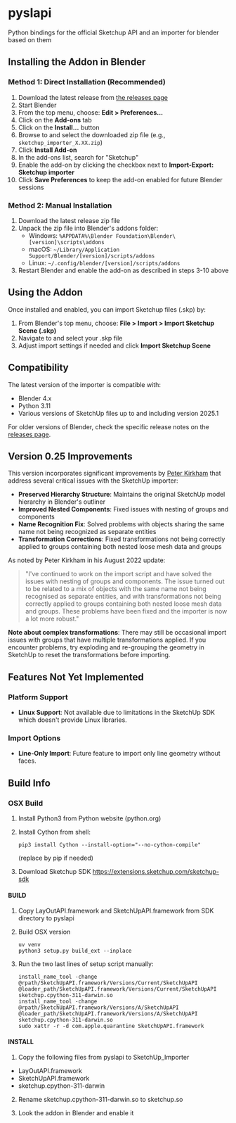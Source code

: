 # pyslapi
Python bindings for the official Sketchup API and an importer for blender based on them


## Installing the Addon in Blender

### Method 1: Direct Installation (Recommended)
1) Download the latest release from [the releases page](https://github.com/martijnberger/pyslapi/releases)
2) Start Blender
3) From the top menu, choose: **Edit > Preferences...**
4) Click on the **Add-ons** tab
5) Click on the **Install...** button
6) Browse to and select the downloaded zip file (e.g., `sketchup_importer_X.XX.zip`)
7) Click **Install Add-on**
8) In the add-ons list, search for "Sketchup"
9) Enable the add-on by clicking the checkbox next to **Import-Export: Sketchup importer**
10) Click **Save Preferences** to keep the add-on enabled for future Blender sessions

### Method 2: Manual Installation
1) Download the latest release zip file
2) Unpack the zip file into Blender's addons folder:
   - Windows: `%APPDATA%\Blender Foundation\Blender\[version]\scripts\addons`
   - macOS: `~/Library/Application Support/Blender/[version]/scripts/addons`
   - Linux: `~/.config/blender/[version]/scripts/addons`
3) Restart Blender and enable the add-on as described in steps 3-10 above

## Using the Addon
Once installed and enabled, you can import Sketchup files (.skp) by:
1) From Blender's top menu, choose: **File > Import > Import Sketchup Scene (.skp)**
2) Navigate to and select your .skp file
3) Adjust import settings if needed and click **Import Sketchup Scene**

## Compatibility
The latest version of the importer is compatible with:
- Blender 4.x
- Python 3.11
- Various versions of SketchUp files up to and including version 2025.1

For older versions of Blender, check the specific release notes on the [releases page](https://github.com/martijnberger/pyslapi/releases).

## Version 0.25 Improvements

This version incorporates significant improvements by [Peter Kirkham](https://pkirkham.github.io/blog/importing-from-sketchup-into-blender/) that address several critical issues with the SketchUp importer:

- **Preserved Hierarchy Structure**: Maintains the original SketchUp model hierarchy in Blender's outliner
- **Improved Nested Components**: Fixed issues with nesting of groups and components
- **Name Recognition Fix**: Solved problems with objects sharing the same name not being recognized as separate entities
- **Transformation Corrections**: Fixed transformations not being correctly applied to groups containing both nested loose mesh data and groups

As noted by Peter Kirkham in his August 2022 update:
> "I've continued to work on the import script and have solved the issues with nesting of groups and components. The issue turned out to be related to a mix of objects with the same name not being recognised as separate entities, and with transformations not being correctly applied to groups containing both nested loose mesh data and groups. These problems have been fixed and the importer is now a lot more robust."

**Note about complex transformations**: There may still be occasional import issues with groups that have multiple transformations applied. If you encounter problems, try exploding and re-grouping the geometry in SketchUp to reset the transformations before importing.

## Features Not Yet Implemented

### Platform Support
- **Linux Support**: Not available due to limitations in the SketchUp SDK which doesn't provide Linux libraries.

### Import Options
- **Line-Only Import**: Future feature to import only line geometry without faces.



## Build Info

### OSX Build
1) Install Python3 from Python website (python.org)
2) Install Cython from shell:
   ```
   pip3 install Cython --install-option="--no-cython-compile"
   ```
   (replace by pip if needed)

3) Download Sketchup SDK https://extensions.sketchup.com/sketchup-sdk

#### BUILD
1) Copy LayOutAPI.framework and SketchUpAPI.framework from SDK directory to pyslapi

2) Build OSX version
   ```
   uv venv 
   python3 setup.py build_ext --inplace
   ```

3) Run the two last lines of setup script manually:
   ```
   install_name_tool -change @rpath/SketchUpAPI.framework/Versions/Current/SketchUpAPI @loader_path/SketchUpAPI.framework/Versions/Current/SketchUpAPI sketchup.cpython-311-darwin.so
   install_name_tool -change @rpath/SketchUpAPI.framework/Versions/A/SketchUpAPI @loader_path/SketchUpAPI.framework/Versions/A/SketchUpAPI sketchup.cpython-311-darwin.so
   sudo xattr -r -d com.apple.quarantine SketchUpAPI.framework
   ```

#### INSTALL
1) Copy the following files from pyslapi to SketchUp_Importer
  - LayOutAPI.framework
  - SketchUpAPI.framework
  - sketchup.cpython-311-darwin

2) Rename sketchup.cpython-311-darwin.so to sketchup.so

3) Look the addon in Blender and enable it

